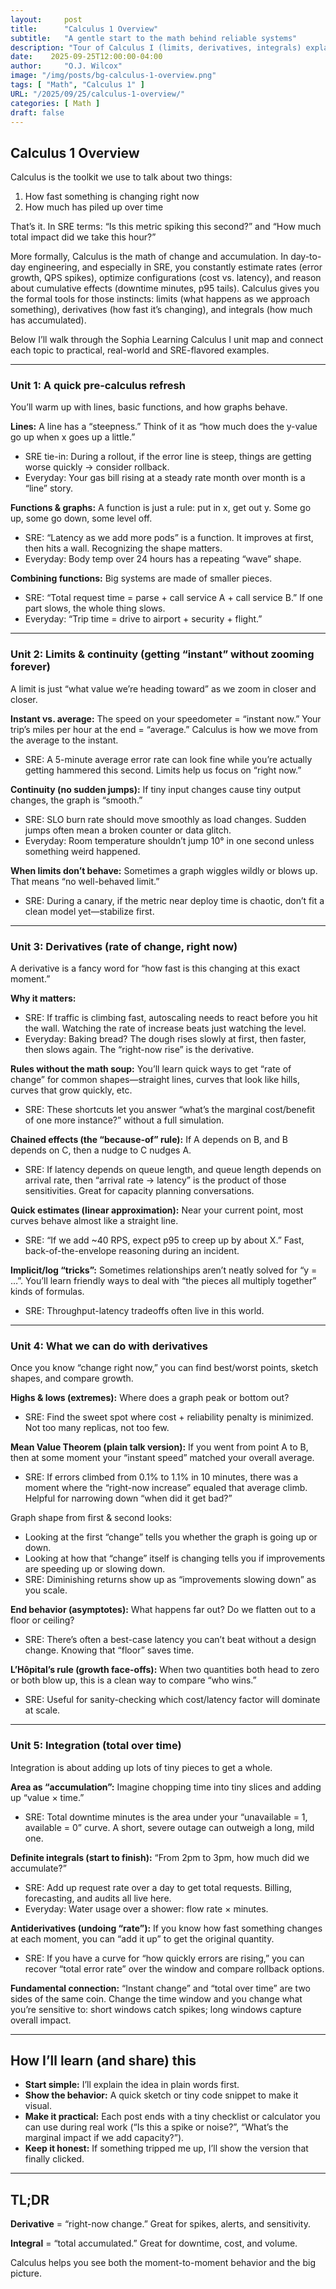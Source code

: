 ```yaml
---
layout:     post
title:      "Calculus 1 Overview"
subtitle:   "A gentle start to the math behind reliable systems"
description: "Tour of Calculus I (limits, derivatives, integrals) explained in everyday language. See how “rate of change” and “total over time” show up in real life and SRE work."
date:    2025-09-25T12:00:00-04:00
author:     "O.J. Wilcox"
image: "/img/posts/bg-calculus-1-overview.png"
tags: [ "Math", "Calculus 1" ]
URL: "/2025/09/25/calculus-1-overview/"
categories: [ Math ]
draft: false
---
```


## Calculus 1 Overview

Calculus is the toolkit we use to talk about two things:

1. How fast something is changing right now
2. How much has piled up over time

That’s it. In SRE terms: “Is this metric spiking this second?” and “How much total impact did we take this hour?”

More formally, Calculus is the math of change and accumulation. In day-to-day engineering, and especially in SRE, you constantly estimate rates (error growth, QPS spikes), optimize configurations (cost vs. latency), and reason about cumulative effects (downtime minutes, p95 tails). Calculus gives you the formal tools for those instincts: limits (what happens as we approach something), derivatives (how fast it’s changing), and integrals (how much has accumulated).

Below I’ll walk through the Sophia Learning Calculus I unit map and connect each topic to practical, real-world and SRE-flavored examples.

---

### Unit 1: A quick pre-calculus refresh

You’ll warm up with lines, basic functions, and how graphs behave.

**Lines:** A line has a “steepness.” Think of it as “how much does the y-value go up when x goes up a little.”
* SRE tie-in: During a rollout, if the error line is steep, things are getting worse quickly → consider rollback.
* Everyday: Your gas bill rising at a steady rate month over month is a “line” story.

**Functions & graphs:** A function is just a rule: put in x, get out y. Some go up, some go down, some level off.
* SRE: “Latency as we add more pods” is a function. It improves at first, then hits a wall. Recognizing the shape matters.
* Everyday: Body temp over 24 hours has a repeating “wave” shape.

**Combining functions:** Big systems are made of smaller pieces.
* SRE: “Total request time = parse + call service A + call service B.” If one part slows, the whole thing slows.
* Everyday: “Trip time = drive to airport + security + flight.”

---

### Unit 2: Limits & continuity (getting “instant” without zooming forever)

A limit is just “what value we’re heading toward” as we zoom in closer and closer.

**Instant vs. average:** The speed on your speedometer = “instant now.” Your trip’s miles per hour at the end = “average.” Calculus is how we move from the average to the instant.
* SRE: A 5-minute average error rate can look fine while you’re actually getting hammered this second. Limits help us focus on “right now.”

**Continuity (no sudden jumps):** If tiny input changes cause tiny output changes, the graph is “smooth.”
* SRE: SLO burn rate should move smoothly as load changes. Sudden jumps often mean a broken counter or data glitch.
* Everyday: Room temperature shouldn’t jump 10° in one second unless something weird happened.

**When limits don’t behave:** Sometimes a graph wiggles wildly or blows up. That means “no well-behaved limit.”
* SRE: During a canary, if the metric near deploy time is chaotic, don’t fit a clean model yet—stabilize first.

---

### Unit 3: Derivatives (rate of change, right now)

A derivative is a fancy word for “how fast is this changing at this exact moment.”

**Why it matters:**
* SRE: If traffic is climbing fast, autoscaling needs to react before you hit the wall. Watching the rate of increase beats just watching the level.
* Everyday: Baking bread? The dough rises slowly at first, then faster, then slows again. The “right-now rise” is the derivative.

**Rules without the math soup:** You’ll learn quick ways to get “rate of change” for common shapes—straight lines, curves that look like hills, curves that grow quickly, etc.
* SRE: These shortcuts let you answer “what’s the marginal cost/benefit of one more instance?” without a full simulation.

**Chained effects (the “because-of” rule):** If A depends on B, and B depends on C, then a nudge to C nudges A.
* SRE: If latency depends on queue length, and queue length depends on arrival rate, then “arrival rate → latency” is the product of those sensitivities. Great for capacity planning conversations.

**Quick estimates (linear approximation):** Near your current point, most curves behave almost like a straight line.
* SRE: “If we add ~40 RPS, expect p95 to creep up by about X.” Fast, back-of-the-envelope reasoning during an incident.

**Implicit/log “tricks”:** Sometimes relationships aren’t neatly solved for “y = …”. You’ll learn friendly ways to deal with “the pieces all multiply together” kinds of formulas.
* SRE: Throughput-latency tradeoffs often live in this world.

---

### Unit 4: What we can do with derivatives

Once you know “change right now,” you can find best/worst points, sketch shapes, and compare growth.

**Highs & lows (extremes):** Where does a graph peak or bottom out?
* SRE: Find the sweet spot where cost + reliability penalty is minimized. Not too many replicas, not too few.

**Mean Value Theorem (plain talk version):** If you went from point A to B, then at some moment your “instant speed” matched your overall average.
* SRE: If errors climbed from 0.1% to 1.1% in 10 minutes, there was a moment where the “right-now increase” equaled that average climb. Helpful for narrowing down “when did it get bad?”

Graph shape from first & second looks:
* Looking at the first “change” tells you whether the graph is going up or down.
* Looking at how that “change” itself is changing tells you if improvements are speeding up or slowing down.
* SRE: Diminishing returns show up as “improvements slowing down” as you scale.

**End behavior (asymptotes):** What happens far out? Do we flatten out to a floor or ceiling?
* SRE: There’s often a best-case latency you can’t beat without a design change. Knowing that “floor” saves time.

**L’Hôpital’s rule (growth face-offs):** When two quantities both head to zero or both blow up, this is a clean way to compare “who wins.”
* SRE: Useful for sanity-checking which cost/latency factor will dominate at scale.

---

### Unit 5: Integration (total over time)

Integration is about adding up lots of tiny pieces to get a whole.

**Area as “accumulation”:** Imagine chopping time into tiny slices and adding up “value × time.”
* SRE: Total downtime minutes is the area under your “unavailable = 1, available = 0” curve. A short, severe outage can outweigh a long, mild one.

**Definite integrals (start to finish):** “From 2pm to 3pm, how much did we accumulate?”
* SRE: Add up request rate over a day to get total requests. Billing, forecasting, and audits all live here.
* Everyday: Water usage over a shower: flow rate × minutes.

**Antiderivatives (undoing “rate”):** If you know how fast something changes at each moment, you can “add it up” to get the original quantity.
* SRE: If you have a curve for “how quickly errors are rising,” you can recover “total error rate” over the window and compare rollback options.

**Fundamental connection:** “Instant change” and “total over time” are two sides of the same coin. Change the time window and you change what you’re sensitive to: short windows catch spikes; long windows capture overall impact.

---

## How I’ll learn (and share) this

* **Start simple:** I’ll explain the idea in plain words first.
* **Show the behavior:** A quick sketch or tiny code snippet to make it visual.
* **Make it practical:** Each post ends with a tiny checklist or calculator you can use during real work (“Is this a spike or noise?”, “What’s the marginal impact if we add capacity?”).
* **Keep it honest:** If something tripped me up, I’ll show the version that finally clicked.

---

## TL;DR

**Derivative** = “right-now change.” Great for spikes, alerts, and sensitivity.

**Integral** = “total accumulated.” Great for downtime, cost, and volume.

Calculus helps you see both the moment-to-moment behavior and the big picture.